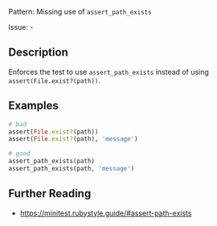 Pattern: Missing use of `assert_path_exists`

Issue: -

## Description

Enforces the test to use `assert_path_exists` instead of using
`assert(File.exist?(path))`.

## Examples

``` ruby
# bad
assert(File.exist?(path))
assert(File.exist?(path), 'message')

# good
assert_path_exists(path)
assert_path_exists(path, 'message')
```

## Further Reading

- <https://minitest.rubystyle.guide/#assert-path-exists>